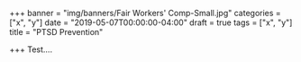 +++
banner = "img/banners/Fair Workers' Comp-Small.jpg"
categories = ["x", "y"]
date = "2019-05-07T00:00:00-04:00"
draft = true
tags = ["x", "y"]
title = "PTSD Prevention"

+++
Test....